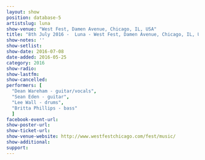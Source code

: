 ```yaml
---
layout: show
position: database-5
artistslug: luna
show-venue: "West Fest, Damen Avenue, Chicago, IL, USA"
title: "8th July 2016 -  Luna - West Fest, Damen Avenue, Chicago, IL, USA"
show-notes: ''
show-setlist: 
show-date: 2016-07-08
date-added: 2016-05-25
category: 2016
show-radio: 
show-lastfm: 
show-cancelled: 
performers: [
  "Dean Wareham - guitar/vocals",
  "Sean Eden - guitar",
  "Lee Wall - drums",
  "Britta Phillips - bass"
  ]
facebook-event-url: 
show-poster-url: 
show-ticket-url: 
show-venue-website: http://www.westfestchicago.com/fest/music/
show-additional: 
support:
---
```

